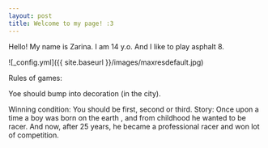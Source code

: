 ```yaml
---
layout: post
title: Welcome to my page! :3
---
```


Hello! My name is Zarina. I am 14 y.o. And I like to play asphalt 8.

![_config.yml]({{ site.baseurl }}/images/maxresdefault.jpg)

 <h> Rules of games:</h> 
 <p> Yoe should bump into decoration (in the city).</p>
 <h> Winning condition:</h> 
  You should be first, second or third.
 <h> Story:</h> 
  Once upon a time a boy was born on the earth , and from childhood he wanted to be racer. And now, after 25 years, he became a professional racer and won lot of competition.

